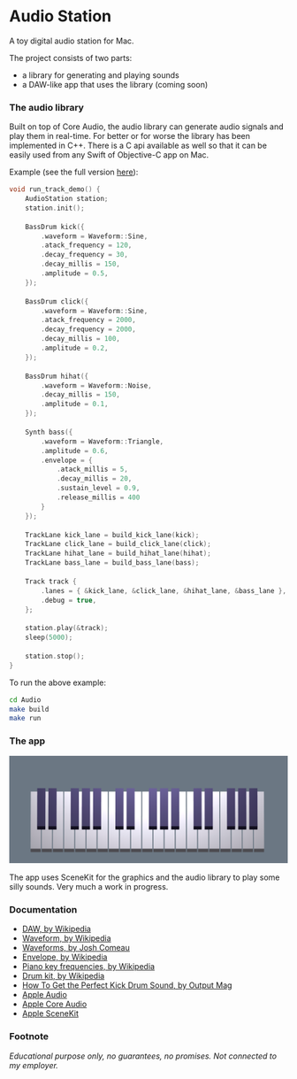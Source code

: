 # Audio Station

A toy digital audio station for Mac.

The project consists of two parts:
- a library for generating and playing sounds
- a DAW-like app that uses the library (coming soon)


### The audio library

Built on top of Core Audio, the audio library can generate audio signals and play them in real-time. For better or for worse the library has been implemented in C++. There is a C api available as well so that it can be easily used from any Swift of Objective-C app on Mac.

Example (see the full version [here](Audio/test/main.cpp)):
```cpp
void run_track_demo() {
    AudioStation station;
    station.init();

    BassDrum kick({
        .waveform = Waveform::Sine,
        .atack_frequency = 120,
        .decay_frequency = 30,
        .decay_millis = 150,
        .amplitude = 0.5,
    });

    BassDrum click({
        .waveform = Waveform::Sine,
        .atack_frequency = 2000,
        .decay_frequency = 2000,
        .decay_millis = 100,
        .amplitude = 0.2,
    });

    BassDrum hihat({
        .waveform = Waveform::Noise,
        .decay_millis = 150,
        .amplitude = 0.1,
    });

    Synth bass({
        .waveform = Waveform::Triangle,
        .amplitude = 0.6,
        .envelope = {
            .atack_millis = 5, 
            .decay_millis = 20, 
            .sustain_level = 0.9, 
            .release_millis = 400
        }
    });

    TrackLane kick_lane = build_kick_lane(kick);
    TrackLane click_lane = build_click_lane(click);
    TrackLane hihat_lane = build_hihat_lane(hihat);
    TrackLane bass_lane = build_bass_lane(bass);

    Track track { 
        .lanes = { &kick_lane, &click_lane, &hihat_lane, &bass_lane },
        .debug = true,
    };

    station.play(&track);
    sleep(5000);

    station.stop();
}
```

To run the above example:
```bash
cd Audio
make build
make run
```


### The app

<img src="screenshot.png" width="800"/>

The app uses SceneKit for the graphics and the audio library to play some silly sounds. Very much a work in progress.


### Documentation

- [DAW, by Wikipedia](https://en.wikipedia.org/wiki/Digital_audio_workstation)
- [Waveform, by Wikipedia](https://en.wikipedia.org/wiki/Waveform)
- [Waveforms, by Josh Comeau](https://pudding.cool/2018/02/waveforms/)
- [Envelope, by Wikipedia](https://en.wikipedia.org/wiki/Envelope_(music))
- [Piano key frequencies, by Wikipedia](https://en.wikipedia.org/wiki/Piano_key_frequencies)
- [Drum kit, by Wikipedia](https://en.wikipedia.org/wiki/Drum_kit)
- [How To Get the Perfect Kick Drum Sound, by Output Mag](https://output.com/blog/get-perfect-kick-drum)
- [Apple Audio](https://developer.apple.com/audio/)
- [Apple Core Audio](https://developer.apple.com/library/archive/documentation/MusicAudio/Conceptual/CoreAudioOverview)
- [Apple SceneKit](https://developer.apple.com/documentation/scenekit)


### Footnote

_Educational purpose only, no guarantees, no promises. Not connected to my employer._
